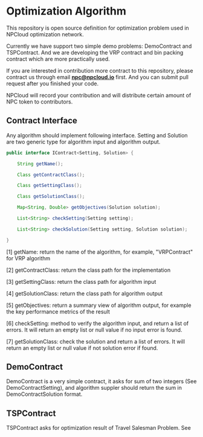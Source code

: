 # Optimization Algorithm

This repository is open source definition for optimization problem used in
NPCloud optimization network.

Currently we have support two simple demo problems: DemoContract and TSPContract.
And we are developing the VRP contract and bin packing contract which are more
practically used.

If you are interested in contribution more contract to this repository, please contract
us through email **npc@npcloud.io** first. And you can submit pull request after you finished
your code.

NPCloud will record your contribution and will distribute certain amount of NPC token to
contributors.

## Contract Interface

Any algorithm should implement following interface. Setting and Solution are two
generic type for algorithm input and algorithm output.

```java
public interface IContract<Setting, Solution> {

    String getName();

    Class getContractClass();

    Class getSettingClass();

    Class getSolutionClass();

    Map<String, Double> getObjectives(Solution solution);

    List<String> checkSetting(Setting setting);

    List<String> checkSolution(Setting setting, Solution solution);

}
```

[1] getName: return the name of the algorithm, for example, "VRPContract" for VRP algorithm

[2] getContractClass: return the class path for the implementation

[3] getSettingClass: return the class path for algorithm input

[4] getSolutionClass: return the class path for algorithm output

[5] getObjectives: return a summary view of algorithm output, for example the key performance
metrics of the result

[6] checkSetting: method to verify the algorithm input, and return a list of errors. It will return
an empty list or null value if no input error is found.

[7] getSolutionClass: check the solution and return a list of errors. It will return
an empty list or null value if not solution error if found.


## DemoContract

DemoContract is a very simple contract, it asks for sum of two integers (See DemoContractSetting),
and algorithm suppler should return the sum in DemoContractSolution format.

## TSPContract

TSPContract asks for optimization result of Travel Salesman Problem. See


